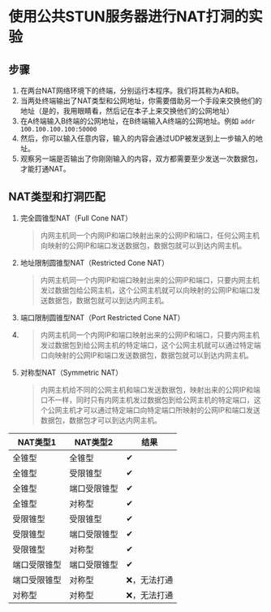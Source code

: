 # 使用公共STUN服务器进行NAT打洞的实验

## 步骤
1. 在两台NAT网络环境下的终端，分别运行本程序。我们将其称为A和B。
2. 当两处终端输出了NAT类型和公网地址，你需要借助另一个手段来交换他们的地址（是的，我用眼睛看，然后记在本子上来交换他们的公网地址）
3. 在A终端输入B终端的公网地址，在B终端输入A终端的公网地址。例如 `addr 100.100.100.100:50000`
4. 然后，你可以输入任意内容，输入的内容会通过UDP被发送到上一步输入的地址。
5. 观察另一端是否输出了你刚刚输入的内容，双方都需要至少发送一次数据包，才能打通NAT。

## NAT类型和打洞匹配

1. 完全圆锥型NAT（Full Cone NAT）
   > 内网主机同一个内网IP和端口映射出来的公网IP和端口，任何公网主机向映射的公网IP和端口发送数据包，数据包就可以到达内网主机。
2. 地址限制圆锥型NAT（Restricted Cone NAT）
   > 内网主机同一个内网IP和端口映射出来的公网IP和端口，只要内网主机发过数据包给公网主机，这个公网主机就可以向映射的公网IP和端口发送数据包，数据包就可以到达内网主机。
3. 端口限制圆锥型NAT（Port Restricted Cone NAT）
4. > 内网主机同一个内网IP和端口映射出来的公网IP和端口，只要内网主机发过数据包到给公网主机的特定端口，这个公网主机就可以通过特定端口向映射的公网IP和端口发送数据包，数据包就可以到达内网主机。
4. 对称型NAT（Symmetric NAT）
   > 内网主机给不同的公网主机和端口发送数据包，映射出来的公网IP和端口不一样，同时只有内网主机发过数据包到给公网主机的特定端口，这个公网主机才可以通过特定端口向特定端口所映射的公网IP和端口发送数据包，数据包才可以到达内网主机。


| NAT类型1    | NAT类型2    | 结果            |
|-------------|-------------|-----------------|
| 全锥型      | 全锥型    | ✔               |
| 全锥型      | 受限锥型    | ✔               |
| 全锥型      | 端口受限锥型| ✔               |
| 全锥型      | 对称型      | ✔               |
| 受限锥型    | 受限锥型    | ✔               |
| 受限锥型    | 端口受限锥型| ✔               |
| 受限锥型    | 对称型      | ✔               |
| 端口受限锥型| 端口受限锥型| ✔               |
| 端口受限锥型| 对称型      | ❌，无法打通     |
| 对称型      | 对称型      | ❌，无法打通    |
